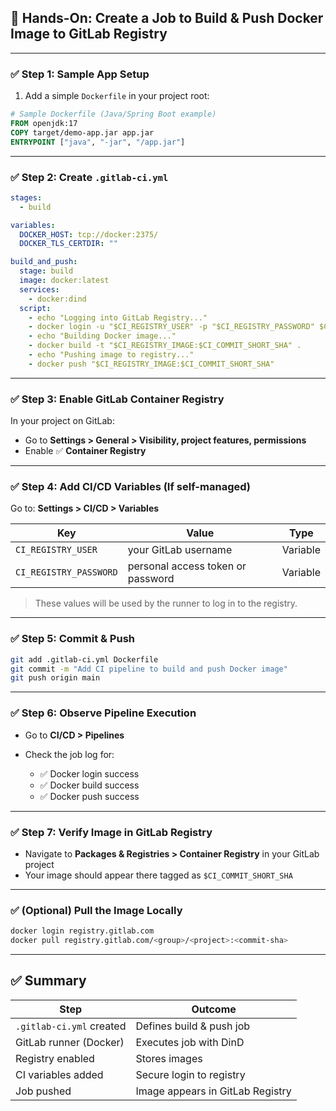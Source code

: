 ## 🧪 **Hands-On: Create a Job to Build & Push Docker Image to GitLab Registry**

---

### ✅ **Step 1: Sample App Setup**

1. Add a simple `Dockerfile` in your project root:

```dockerfile
# Sample Dockerfile (Java/Spring Boot example)
FROM openjdk:17
COPY target/demo-app.jar app.jar
ENTRYPOINT ["java", "-jar", "/app.jar"]
```

---

### ✅ **Step 2: Create `.gitlab-ci.yml`**

```yaml
stages:
  - build

variables:
  DOCKER_HOST: tcp://docker:2375/
  DOCKER_TLS_CERTDIR: ""

build_and_push:
  stage: build
  image: docker:latest
  services:
    - docker:dind
  script:
    - echo "Logging into GitLab Registry..."
    - docker login -u "$CI_REGISTRY_USER" -p "$CI_REGISTRY_PASSWORD" $CI_REGISTRY
    - echo "Building Docker image..."
    - docker build -t "$CI_REGISTRY_IMAGE:$CI_COMMIT_SHORT_SHA" .
    - echo "Pushing image to registry..."
    - docker push "$CI_REGISTRY_IMAGE:$CI_COMMIT_SHORT_SHA"
```

---

### ✅ **Step 3: Enable GitLab Container Registry**

In your project on GitLab:

* Go to **Settings > General > Visibility, project features, permissions**
* Enable ✅ **Container Registry**

---

### ✅ **Step 4: Add CI/CD Variables (If self-managed)**

Go to: **Settings > CI/CD > Variables**

| Key                    | Value                             | Type     |
| ---------------------- | --------------------------------- | -------- |
| `CI_REGISTRY_USER`     | your GitLab username              | Variable |
| `CI_REGISTRY_PASSWORD` | personal access token or password | Variable |

> These values will be used by the runner to log in to the registry.

---

### ✅ **Step 5: Commit & Push**

```bash
git add .gitlab-ci.yml Dockerfile
git commit -m "Add CI pipeline to build and push Docker image"
git push origin main
```

---

### ✅ **Step 6: Observe Pipeline Execution**

* Go to **CI/CD > Pipelines**
* Check the job log for:

  * ✅ Docker login success
  * ✅ Docker build success
  * ✅ Docker push success

---

### ✅ **Step 7: Verify Image in GitLab Registry**

* Navigate to **Packages & Registries > Container Registry** in your GitLab project
* Your image should appear there tagged as `$CI_COMMIT_SHORT_SHA`

---

### ✅ **(Optional) Pull the Image Locally**

```bash
docker login registry.gitlab.com
docker pull registry.gitlab.com/<group>/<project>:<commit-sha>
```

---

## ✅ Summary

| Step                     | Outcome                          |
| ------------------------ | -------------------------------- |
| `.gitlab-ci.yml` created | Defines build & push job         |
| GitLab runner (Docker)   | Executes job with DinD           |
| Registry enabled         | Stores images                    |
| CI variables added       | Secure login to registry         |
| Job pushed               | Image appears in GitLab Registry |

